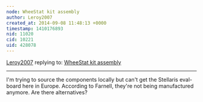 ```yaml
---
node: WheeStat kit assembly
author: Leroy2007
created_at: 2014-09-08 11:48:13 +0000
timestamp: 1410176893
nid: 11020
cid: 10221
uid: 428078
---
```




[Leroy2007](../profile/Leroy2007) replying to: [WheeStat kit assembly](../notes/JSummers/08-07-2014/wheestat-kit-assembly)

----
I'm trying to source the components locally but can't get the Stellaris eval-board here in Europe. According to Farnell, they're not being manufactured anymore. Are there alternatives?
